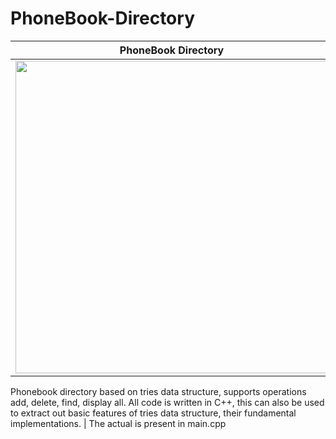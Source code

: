 # PhoneBook-Directory
PhoneBook Directory       |  Tries
:-------------------------:|:-------------------------:
<img src="https://upload.wikimedia.org/wikipedia/commons/d/d3/Telefonbog_ubt-1.JPG" width="500">  |  <img src="https://4.bp.blogspot.com/-GNWc5KUMGYc/WAskP-EHFKI/AAAAAAAAEz4/8yikxc2niYgyqH0FWFafq5UTp_kUK6O5ACLcB/s1600/TrieDataStructureImpl.png" width="500">
Phonebook directory based on tries data structure, supports operations add, delete, find, display all.
All code is written in C++, this can also be used to extract out basic features of tries data structure, their fundamental implementations.
| The actual is present in main.cpp
